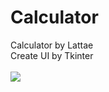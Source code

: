 # Calculator
 Calculator by Lattae<br>
 Create UI by Tkinter<br><br>
 <img src="https://media.discordapp.net/attachments/627202547962347552/1014557599787659354/Screenshot_2022-08-31_222920.png">
